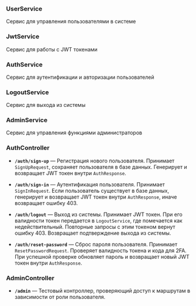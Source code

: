 ### UserService
Сервис для управления пользователями в системе

### JwtService
Сервис для работы с JWT токенами

### AuthService
Сервис для аутентификации и авторизации пользователей

### LogoutService
Сервис для выхода из системы

### AdminService
Сервис для управления функциями администраторов

### AuthController

- **`/auth/sign-up`** — Регистрация нового пользователя. Принимает `SignUpRequest`, сохраняет пользователя в базе данных. Генерирует и возвращает JWT токен внутри `AuthResponse`.

- **`/auth/sign-in`** — Аутентификация пользователя. Принимает `SignInRequest`. Если пользователь существует в базе данных, генерирует и возвращает JWT токен внутри `AuthResponse`, иначе возвращает ошибку 403.

- **`/auth/logout`** — Выход из системы. Принимает JWT токен. При его валидности токен передается в `LogoutService`, где помечается как недействительный. Повторные запросы с этим токеном вернут ошибку 403. Возвращает подтверждение выхода из системы.

- **`/auth/reset-password`** — Сброс пароля пользователя. Принимает `ResetPasswordRequest`. Проверяет валидность токена и кода для 2FA. При успешной проверке обновляет пароль и возвращает новый JWT токен внутри `AuthResponse`.

### AdminController

* **`/admin`** — Тестовый контроллер, проверяющий доступ к маршрутам в зависимости от роли пользователя.